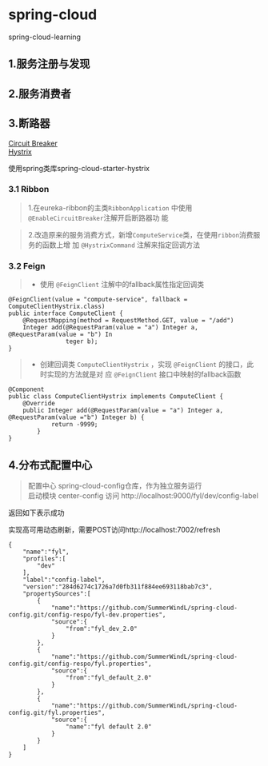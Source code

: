 # spring-cloud
spring-cloud-learning

## 1.服务注册与发现

## 2.服务消费者

## 3.断路器

[Circuit Breaker](http://martinfowler.com/bliki/CircuitBreaker.html)</br>
[Hystrix](https://github.com/Netflix/Hystrix)

使用spring类库spring-cloud-starter-hystrix</br>

### 3.1 Ribbon
>   1.在eureka-ribbon的主类`RibbonApplication` 中使⽤`@EnableCircuitBreaker`注解开启断路器功
能

>   2.改造原来的服务消费⽅式，新增`ComputeService`类，在使⽤`ribbon`消费服务的函数上增
加 `@HystrixCommand` 注解来指定回调⽅法

### 3.2 Feign

>* 使⽤ `@FeignClient` 注解中的fallback属性指定回调类

```
@FeignClient(value = "compute-service", fallback = ComputeClientHystrix.class)
public interface ComputeClient {
    @RequestMapping(method = RequestMethod.GET, value = "/add")
    Integer add(@RequestParam(value = "a") Integer a, @RequestParam(value = "b") In
                teger b);
}
```

>* 创建回调类 `ComputeClientHystrix` ，实现 `@FeignClient` 的接⼝，此时实现的⽅法就是对
应 `@FeignClient` 接⼝中映射的fallback函数

```
@Component
public class ComputeClientHystrix implements ComputeClient {
    @Override
    public Integer add(@RequestParam(value = "a") Integer a, @RequestParam(value ="b") Integer b) {
            return -9999;
        }
}
```

## 4.分布式配置中心
>配置中心 spring-cloud-config仓库，作为独立服务运行 </br>
启动模块 center-config 访问 http://localhost:9000/fyl/dev/config-label  </br>

返回如下表示成功</br>

实现高可用动态刷新，需要POST访问http://localhost:7002/refresh

```
{
    "name":"fyl",
    "profiles":[
        "dev"
    ],
    "label":"config-label",
    "version":"284d6274c1726a7d0fb311f884ee693118bab7c3",
    "propertySources":[
        {
            "name":"https://github.com/SummerWindL/spring-cloud-config.git/config-respo/fyl-dev.properties",
            "source":{
                "from":"fyl_dev_2.0"
            }
        },
        {
            "name":"https://github.com/SummerWindL/spring-cloud-config.git/config-respo/fyl.properties",
            "source":{
                "from":"fyl_default_2.0"
            }
        },
        {
            "name":"https://github.com/SummerWindL/spring-cloud-config.git/fyl.properties",
            "source":{
                "name":"fyl default 2.0"
            }
        }
    ]
}
```
